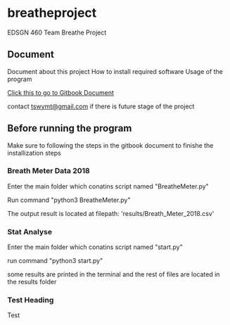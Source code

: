 # breatheproject

EDSGN 460 Team Breathe Project

## Document

Document about this project
How to install required software
Usage of the program

[Click this to go to Gitbook Document](https://mingtian-yang.gitbook.io/breathe-project/)

contact tswymt@gmail.com if there is future stage of the project

## Before running the program

Make sure to following the steps in the gitbook document to finishe the installization steps

### Breath Meter Data 2018

Enter the main folder which conatins script named "BreatheMeter.py"

Run command "python3 BreatheMeter.py"

The output result is located at filepath: 'results/Breath_Meter_2018.csv'

### Stat Analyse

Enter the main folder which conatins script named "start.py"

run command "python3 start.py"

some results are printed in the terminal and the rest of files are located in the results folder

### Test Heading

Test